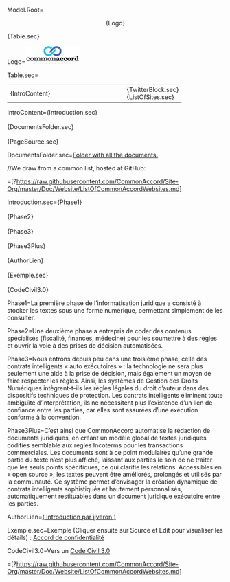 Model.Root=<body style="margin:40;padding:0"><p align="center">{Logo}</p>{Table.sec}

Logo=<img src="visual/cmacc-trans.png" style="width:25%" />

Table.sec=<table><tr><td width="60%">{IntroContent}</td><td> &emsp; </td><td valign="top">{TwitterBlock.sec}<br> {ListOfSites.sec}</td></tr></table>

IntroContent={Introduction.sec}<br><br>{DocumentsFolder.sec}<br><br>{PageSource.sec}

DocumentsFolder.sec=<a href="index.php?action=list&file=/">Folder with all the documents.</a>

//We draw from a common list, hosted at GitHub:

=[?https://raw.githubusercontent.com/CommonAccord/Site-Org/master/Doc/Website/ListOfCommonAccordWebsites.md]

Introduction.sec={Phase1}<br><br>{Phase2}<br><br>{Phase3}<br><br>{Phase3Plus}<br><br>{AuthorLien}<br><br>{Exemple.sec}<br><br>{CodeCivil3.0}

Phase1=La première phase de l’informatisation juridique a consisté à stocker les textes sous une forme numérique, permettant simplement de les consulter.

Phase2=Une deuxième phase a entrepris de coder des contenus spécialisés (fiscalité, finances, médecine) pour les  soumettre à des règles et ouvrir la voie à des prises de décision automatisées.

Phase3=Nous entrons depuis peu dans une troisième phase, celle des contrats intelligents « auto exécutoires » : la technologie ne sera plus seulement une aide à la prise de décision, mais également un moyen de faire respecter les règles. Ainsi, les systèmes de Gestion des Droits Numériques intègrent-t-ils les règles légales du droit d’auteur dans des dispositifs techniques de protection. Les contrats intelligents éliminent toute ambiguïté d’interprétation, ils ne nécessitent plus l’existence d’un lien de confiance entre les parties, car elles sont assurées d’une exécution conforme à la convention.

Phase3Plus=C’est ainsi que CommonAccord automatise la rédaction de documents juridiques, en créant un modèle global de textes juridiques codifiés semblable aux règles Incoterms pour les transactions commerciales. Les documents sont à ce point modulaires qu’une grande partie du texte n’est plus affiché, laissant aux parties le soin de ne traiter que les seuls points spécifiques, ce qui clarifie les relations. Accessibles en « open source », les textes peuvent être améliorés, prolongés et utilisés par la communauté. Ce système permet d’envisager la création dynamique de contrats intelligents sophistiqués et hautement personnalisés, automatiquement restituables dans un document juridique exécutoire entre les parties.

AuthorLien=<a href="https://github.com/jjveron">( Introduction par jjveron )</a>

Exemple.sec=Exemple (Cliquer ensuite sur Source et Edit pour visualiser les détails) : <a href="http://www.commonaccord.org/index.php?action=doc&file=/FR/AdC/CNRS_AdC_Demo.md">Accord de confidentialité</a>

CodeCivil3.0=Vers un <a href="http://bitly.com/1DWGTxs">Code Civil 3.0</a>

=[?https://raw.githubusercontent.com/CommonAccord/Site-Org/master/Doc/Website/ListOfCommonAccordWebsites.md]
